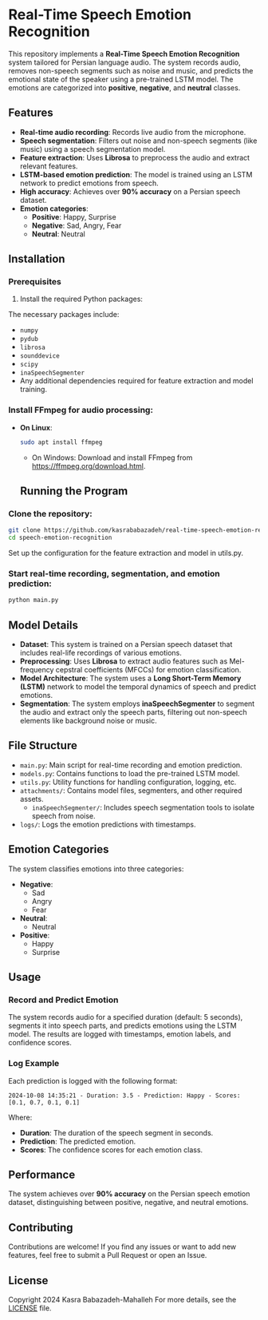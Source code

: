 # Real-Time Speech Emotion Recognition

This repository implements a **Real-Time Speech Emotion Recognition** system tailored for Persian language audio. The system records audio, removes non-speech segments such as noise and music, and predicts the emotional state of the speaker using a pre-trained LSTM model. The emotions are categorized into **positive**, **negative**, and **neutral** classes.

## Features
- **Real-time audio recording**: Records live audio from the microphone.
- **Speech segmentation**: Filters out noise and non-speech segments (like music) using a speech segmentation model.
- **Feature extraction**: Uses **Librosa** to preprocess the audio and extract relevant features.
- **LSTM-based emotion prediction**: The model is trained using an LSTM network to predict emotions from speech.
- **High accuracy**: Achieves over **90% accuracy** on a Persian speech dataset.
- **Emotion categories**:
  - **Positive**: Happy, Surprise
  - **Negative**: Sad, Angry, Fear
  - **Neutral**: Neutral

## Installation

### Prerequisites
1. Install the required Python packages:

The necessary packages include:

- `numpy`
- `pydub`
- `librosa`
- `sounddevice`
- `scipy`
- `inaSpeechSegmenter`
- Any additional dependencies required for feature extraction and model training.

### Install FFmpeg for audio processing:

- **On Linux**:
  ```bash
  sudo apt install ffmpeg
  ```
  - On Windows: Download and install FFmpeg from https://ffmpeg.org/download.html.

  ## Running the Program

### Clone the repository:

```bash
git clone https://github.com/kasrababazadeh/real-time-speech-emotion-recognition.git
cd speech-emotion-recognition
```
Set up the configuration for the feature extraction and model in utils.py.

### Start real-time recording, segmentation, and emotion prediction:
```bash
python main.py
```

## Model Details

- **Dataset**: This system is trained on a Persian speech dataset that includes real-life recordings of various emotions.
- **Preprocessing**: Uses **Librosa** to extract audio features such as Mel-frequency cepstral coefficients (MFCCs) for emotion classification.
- **Model Architecture**: The system uses a **Long Short-Term Memory (LSTM)** network to model the temporal dynamics of speech and predict emotions.
- **Segmentation**: The system employs **inaSpeechSegmenter** to segment the audio and extract only the speech parts, filtering out non-speech elements like background noise or music.

## File Structure

- `main.py`: Main script for real-time recording and emotion prediction.
- `models.py`: Contains functions to load the pre-trained LSTM model.
- `utils.py`: Utility functions for handling configuration, logging, etc.
- `attachments/`: Contains model files, segmenters, and other required assets.
  - `inaSpeechSegmenter/`: Includes speech segmentation tools to isolate speech from noise.
- `logs/`: Logs the emotion predictions with timestamps.

## Emotion Categories

The system classifies emotions into three categories:

- **Negative**:
  - Sad
  - Angry
  - Fear
- **Neutral**:
  - Neutral
- **Positive**:
  - Happy
  - Surprise

## Usage

### Record and Predict Emotion
The system records audio for a specified duration (default: 5 seconds), segments it into speech parts, and predicts emotions using the LSTM model. The results are logged with timestamps, emotion labels, and confidence scores.

### Log Example

Each prediction is logged with the following format:

```less
2024-10-08 14:35:21 - Duration: 3.5 - Prediction: Happy - Scores: [0.1, 0.7, 0.1, 0.1]
```

Where:

- **Duration**: The duration of the speech segment in seconds.
- **Prediction**: The predicted emotion.
- **Scores**: The confidence scores for each emotion class.

## Performance

The system achieves over **90% accuracy** on the Persian speech emotion dataset, distinguishing between positive, negative, and neutral emotions.

## Contributing

Contributions are welcome! If you find any issues or want to add new features, feel free to submit a Pull Request or open an Issue.

## License

Copyright 2024 Kasra Babazadeh-Mahalleh
For more details, see the [LICENSE](LICENSE) file.
